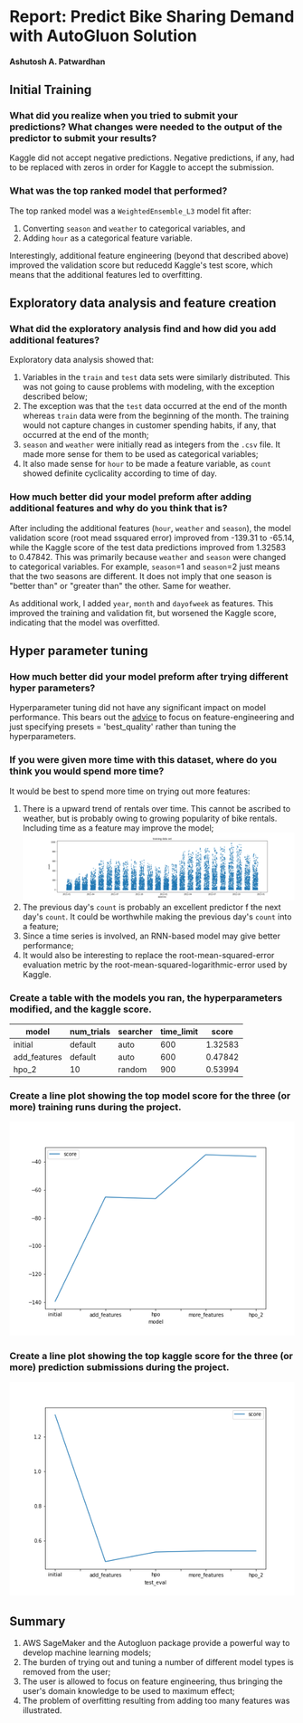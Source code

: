 # Report: Predict Bike Sharing Demand with AutoGluon Solution
#### Ashutosh A. Patwardhan

## Initial Training
### What did you realize when you tried to submit your predictions? What changes were needed to the output of the predictor to submit your results?
Kaggle did not accept negative predictions. Negative predictions, if any, had to be replaced with zeros in order for Kaggle to accept the submission.

### What was the top ranked model that performed?
The top ranked model was a `WeightedEnsemble_L3` model fit after:

  1. Converting `season` and `weather` to categorical variables, and
  2. Adding `hour` as a categorical feature variable. 
    
Interestingly, additional feature engineering (beyond that described above) improved the validation score but reducedd Kaggle's test score, which means that the additional features led to overfitting.

## Exploratory data analysis and feature creation
### What did the exploratory analysis find and how did you add additional features?
Exploratory data analysis showed that:

  1. Variables in the `train` and `test` data sets were similarly distributed. This was not going to cause problems with modeling, with the exception described below;
  2. The exception was that the `test` data occurred at the end of the month whereas `train` data were from the beginning of the month. The training would not capture changes in customer spending habits, if any, that occurred at the end of the month;
  3. `season` and `weather` were initially read as integers from the `.csv` file. It made more sense for them to be used as categorical variables;
  4. It also made sense for `hour` to be made a feature variable, as `count` showed definite cyclicality according to time of day.

### How much better did your model preform after adding additional features and why do you think that is?
After including the additional features (`hour`, `weather` and `season`), the model validation score (root mead ssquared error) improved from -139.31 to -65.14, while the Kaggle score of the test data predictions improved from 1.32583 to 0.47842. This was primarily because `weather` and `season` were changed to categorical variables. For example, `season`=1 and `season`=2 just means that the two seasons are different. It does not imply that one season is "better than" or "greater than" the other. Same for weather.

As additional work, I added `year`, `month` and `dayofweek` as features. This improved the training and validation fit, but worsened the Kaggle score, indicating that the model was overfitted.

## Hyper parameter tuning
### How much better did your model preform after trying different hyper parameters?
Hyperparameter tuning did not have any significant impact on model performance. This bears out the [advice](https://auto.gluon.ai/dev/tutorials/tabular_prediction/tabular-kaggle.html?highlight=hyperparameter_tune_kwargs) to focus on feature-engineering and just specifying presets = 'best_quality' rather than tuning the hyperparameters.

### If you were given more time with this dataset, where do you think you would spend more time?
It would be best to spend more time on trying out more features:

  1. There is a upward trend of rentals over time. This cannot be ascribed to weather, but is probably owing to growing popularity of bike rentals. Including time as a feature may improve the model; ![img/count-vs-datetime.png](img/count-vs-datetime.png)
  2. The previous day's `count` is probably an excellent predictor f the next day's `count`. It could be worthwhile making the previous day's `count` into a feature;
  3. Since a time series is involved, an RNN-based model may give better performance;
  4. It would also be interesting to replace the root-mean-squared-error evaluation metric by the root-mean-squared-logarithmic-error used by Kaggle.

### Create a table with the models you ran, the hyperparameters modified, and the kaggle score.
|model|num_trials|searcher|time_limit|score|
|--|--|--|--|--|
|initial|default|auto|600|1.32583|
|add_features|default|auto|600|0.47842|
|hpo_2|10|random|900|0.53994|

### Create a line plot showing the top model score for the three (or more) training runs during the project.

![model_train_score.png](model_train_score.png)

### Create a line plot showing the top kaggle score for the three (or more) prediction submissions during the project.

![model_test_score.png](model_test_score.png)

## Summary
  1. AWS SageMaker and the Autogluon package provide a powerful way to develop machine learning models;
  2. The burden of trying out and tuning a number of different model types is removed from the user;
  3. The user is allowed to focus on feature engineering, thus bringing the user's domain knowledge to be used to maximum effect;
  4. The problem of overfitting resulting from adding too many features was illustrated.
